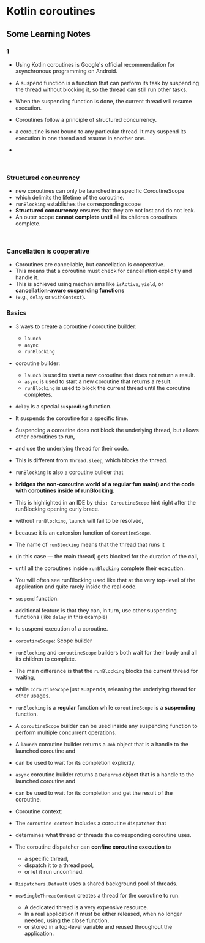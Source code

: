 # Kotlin coroutines

## Some Learning Notes ##

### 1
* Using Kotlin coroutines is Google's official recommendation for asynchronous programming on Android.
* A suspend function is a function that can perform its task by suspending the thread without blocking it, so the thread can still run other tasks.  
* When the suspending function is done, the current thread will resume execution.
* Coroutines follow a principle of structured concurrency.

* a coroutine is not bound to any particular thread. It may suspend its execution in one thread and resume in another one.
* 
&nbsp;

### Structured concurrency
* new coroutines can only be launched in a specific CoroutineScope 
* which delimits the lifetime of the coroutine.
* `runBlocking` establishes the corresponding scope
* **Structured concurrency** ensures that they are not lost and do not leak.
* An outer scope **cannot complete until** all its children coroutines complete.

&nbsp;

### Cancellation is cooperative
* Coroutines are cancellable, but cancellation is cooperative.
* This means that a coroutine must check for cancellation explicitly and handle it.
* This is achieved using mechanisms like `isActive`, `yield`, or **cancellation-aware suspending functions** 
* (e.g., `delay` or `withContext`).


### Basics
* 3 ways to create a coroutine / coroutine builder: 
  * `launch`
  * `async`
  * `runBlocking`

* coroutine builder: 
  * `launch` is used to start a new coroutine that does not return a result.
  * `async` is used to start a new coroutine that returns a result.
  * `runBlocking` is used to block the current thread until the coroutine completes.

* `delay` is a special **`suspending`** function. 
* It suspends the coroutine for a specific time. 
* Suspending a coroutine does not block the underlying thread, but allows other coroutines to run,
* and use the underlying thread for their code. 
* This is different from `Thread.sleep`, which blocks the thread. 

* `runBlocking` is also a coroutine builder that 
* **bridges the non-coroutine world of a regular fun main() and the code with coroutines inside of runBlocking**. 
* This is highlighted in an IDE by `this: CoroutineScope` hint right after the runBlocking opening curly brace. 
* without `runBlocking`, `launch` will fail to be resolved, 
* because it is an extension function of `CoroutineScope`. 
* The name of `runBlocking` means that the thread that runs it 
* (in this case — the main thread) gets blocked for the duration of the call, 
* until all the coroutines inside `runBlocking` complete their execution. 
* You will often see runBlocking used like that at the very top-level of the application and quite rarely inside the real code. 

* `suspend` function: 
* additional feature is that they can, in turn, use other suspending functions (like `delay` in this example) 
* to suspend execution of a coroutine.

* `coroutineScope`: Scope builder
* `runBlocking` and `coroutineScope` builders both wait for their body and all its children to complete.
* The main difference is that the `runBlocking` blocks the current thread for waiting, 
* while `coroutineScope` just suspends, releasing the underlying thread for other usages. 
* `runBlocking` is a **regular** function while `coroutineScope` is a **suspending** function.

* A `coroutineScope` builder can be used inside any suspending function to perform multiple concurrent operations.

* A `launch` coroutine builder returns a `Job` object that is a handle to the launched coroutine and 
* can be used to wait for its completion explicitly.

* `async` coroutine builder returns a `Deferred` object that is a handle to the launched coroutine and
* can be used to wait for its completion and get the result of the coroutine.

* Coroutine context: 
* The `coroutine context` includes a coroutine `dispatcher` that 
* determines what thread or threads the corresponding coroutine uses. 
* The coroutine dispatcher can **confine coroutine execution** to 
  * a specific thread, 
  * dispatch it to a thread pool, 
  * or let it run unconfined.
* `Dispatchers.Default` uses a shared background pool of threads.
* `newSingleThreadContext` creates a thread for the coroutine to run. 
  * A dedicated thread is a very expensive resource. 
  * In a real application it must be either released, when no longer needed, using the close function, 
  * or stored in a top-level variable and reused throughout the application.


&nbsp;




